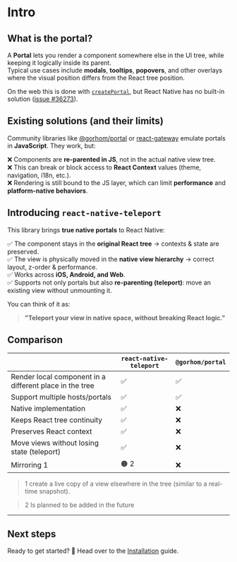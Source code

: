 # Intro

## What is the portal?[​](#what-is-the-portal "Direct link to What is the portal?")

A **Portal** lets you render a component somewhere else in the UI tree, while keeping it logically inside its parent.<br /><!-- -->Typical use cases include **modals**, **tooltips**, **popovers**, and other overlays where the visual position differs from the React tree position.

On the web this is done with [`createPortal`](https://react.dev/reference/react-dom/createPortal), but React Native has no built-in solution ([issue #36273](https://github.com/facebook/react-native/issues/36273)).

## Existing solutions (and their limits)[​](#existing-solutions-and-their-limits "Direct link to Existing solutions (and their limits)")

Community libraries like [@gorhom/portal](https://github.com/gorhom/react-native-portal) or [react-gateway](https://github.com/cloudflare/react-gateway) emulate portals in **JavaScript**. They work, but:

❌ Components are **re-parented in JS**, not in the actual native view tree.<br /><!-- -->❌ This can break or block access to **React Context** values (theme, navigation, i18n, etc.).<br /><!-- -->❌ Rendering is still bound to the JS layer, which can limit **performance** and **platform-native behaviors**.

## Introducing `react-native-teleport`[​](#introducing-react-native-teleport "Direct link to introducing-react-native-teleport")

This library brings **true native portals** to React Native:

✅ The component stays in the **original React tree** → contexts & state are preserved.<br /><!-- -->✅ The view is physically moved in the **native view hierarchy** → correct layout, z-order & performance.<br /><!-- -->✅ Works across **iOS, Android, and Web**.<br /><!-- -->✅ Supports not only portals but also **re-parenting (teleport)**: move an existing view without unmounting it.

You can think of it as:

> **"Teleport your view in native space, without breaking React logic."**

## Comparison[​](#comparison "Direct link to Comparison")

|                                                         | `react-native-teleport` | `@gorhom/portal` |
| ------------------------------------------------------- | ----------------------- | ---------------- |
| Render local component in a different place in the tree | ✅                      | ✅               |
| Support multiple hosts/portals                          | ✅                      | ✅               |
| Native implementation                                   | ✅                      | ❌               |
| Keeps React tree continuity                             | ✅                      | ❌               |
| Preserves React context                                 | ✅                      | ❌               |
| Move views without losing state (teleport)              | ✅                      | ❌               |
| Mirroring 1                                             | 🟠 2                    | ❌               |

> 1 create a live copy of a view elsewhere in the tree (similar to a real-time snapshot).

> 2 Is planned to be added in the future

***

## Next steps[​](#next-steps "Direct link to Next steps")

Ready to get started? 🚀 Head over to the [Installation](/react-native-teleport/pr-preview/pr-29/docs/installation.md) guide.
